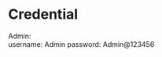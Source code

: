 # Credential
Admin:                                                            
username: Admin
password: Admin@123456
